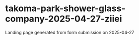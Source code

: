 # takoma-park-shower-glass-company-2025-04-27-ziiei
Landing page generated from form submission on 2025-04-27
